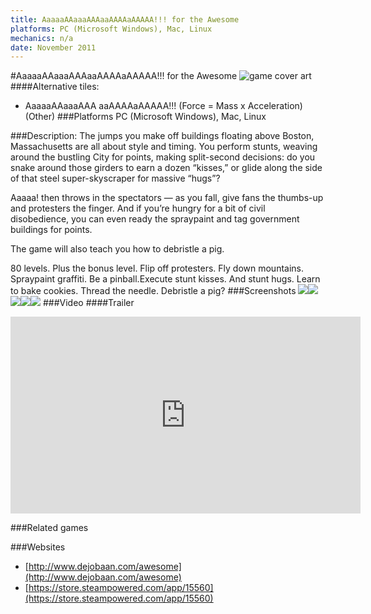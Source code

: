 ```yaml
---
title: AaaaaAAaaaAAAaaAAAAaAAAAA!!! for the Awesome
platforms: PC (Microsoft Windows), Mac, Linux
mechanics: n/a
date: November 2011
---
```

#AaaaaAAaaaAAAaaAAAAaAAAAA!!! for the Awesome
![game cover art](//images.igdb.com/igdb/image/upload/t_cover_big/fvssqphzqkmw9tujvqso.jpg "Logo Title Text 1")
####Alternative tiles:
* AaaaaAAaaaAAA aaAAAAaAAAAA!!! (Force = Mass x Acceleration) (Other)
###Platforms
PC (Microsoft Windows), Mac, Linux

###Description:
The jumps you make off buildings floating above Boston, Massachusetts are all about style and timing. You perform stunts, weaving around the bustling City for points, making split-second decisions: do you snake around those girders to earn a dozen “kisses,” or glide along the side of that steel super-skyscraper for massive “hugs”? 
 
Aaaaa! then throws in the spectators — as you fall, give fans the thumbs-up and protesters the finger. And if you’re hungry for a bit of civil disobedience, you can even ready the spraypaint and tag government buildings for points. 
 
The game will also teach you how to debristle a pig. 
 
80 levels. Plus the bonus level. Flip off protesters. Fly down mountains. Spraypaint graffiti. Be a pinball.Execute stunt kisses. And stunt hugs. Learn to bake cookies. Thread the needle. Debristle a pig?
###Screenshots
<a target="_blank" href="//images.igdb.com/igdb/image/upload/t_cover_big/rqfd1lflbhb6lycgveor.jpg"><img src="//images.igdb.com/igdb/image/upload/t_thumb/rqfd1lflbhb6lycgveor.jpg"/></a><a target="_blank" href="//images.igdb.com/igdb/image/upload/t_cover_big/yoezdqvsrsxw0l4yrz8k.jpg"><img src="//images.igdb.com/igdb/image/upload/t_thumb/yoezdqvsrsxw0l4yrz8k.jpg"/></a><a target="_blank" href="//images.igdb.com/igdb/image/upload/t_cover_big/nixulfg3z21mcs5c2tte.jpg"><img src="//images.igdb.com/igdb/image/upload/t_thumb/nixulfg3z21mcs5c2tte.jpg"/></a><a target="_blank" href="//images.igdb.com/igdb/image/upload/t_cover_big/jonynrunhoogo6a96g8r.jpg"><img src="//images.igdb.com/igdb/image/upload/t_thumb/jonynrunhoogo6a96g8r.jpg"/></a><a target="_blank" href="//images.igdb.com/igdb/image/upload/t_cover_big/fqhv70x27vqudgpy8we2.jpg"><img src="//images.igdb.com/igdb/image/upload/t_thumb/fqhv70x27vqudgpy8we2.jpg"/></a>
###Video
####Trailer

<iframe width="560" height="315" src="https://www.youtube.com/embed/rKaNKYCKlwI" frameborder="0" allowfullscreen></iframe>

###Related games

###Websites
* [http://www.dejobaan.com/awesome](http://www.dejobaan.com/awesome)
* [https://store.steampowered.com/app/15560](https://store.steampowered.com/app/15560)
